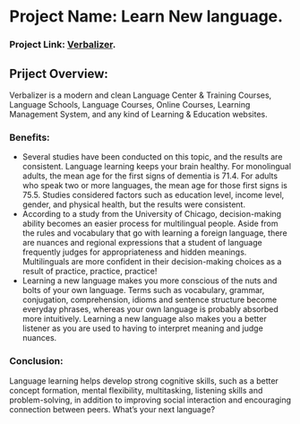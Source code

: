 # Project Name: Learn New language.

### Project Link: [Verbalizer](https://verbalizer-education.netlify.app/).

## Priject Overview:

Verbalizer is a modern and clean Language Center & Training Courses, Language Schools, Language Courses, Online Courses, Learning Management System, and any kind of Learning & Education websites.

### Benefits:

<ul>
  <li>Several studies have been conducted on this topic, and the results are consistent. Language learning keeps your brain healthy. For monolingual adults, the mean age for the first signs of dementia is 71.4. For adults who speak two or more languages, the mean age for those first signs is 75.5. Studies considered factors such as education level, income level, gender, and physical health, but the results were consistent.</li>
   <li>According to a study from the University of Chicago, decision-making ability becomes an easier process for multilingual people. Aside from the rules and vocabulary that go with learning a foreign language, there are nuances and regional expressions that a student of language frequently judges for appropriateness and hidden meanings. Multilinguals are more confident in their decision-making choices as a result of practice, practice, practice!</li>
   <li>Learning a new language makes you more conscious of the nuts and bolts of your own language. Terms such as vocabulary, grammar, conjugation, comprehension, idioms and sentence structure become everyday phrases, whereas your own language is probably absorbed more intuitively. Learning a new language also makes you a better listener as you are used to having to interpret meaning and judge nuances.</li>
  </ul>
  
  ### Conclusion: 
  Language learning helps develop strong cognitive skills, such as a better concept formation, mental flexibility, multitasking, listening skills and problem-solving, in addition to improving social interaction and encouraging connection between peers. What’s your next language?
